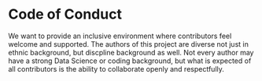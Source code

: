 # Code of Conduct

We want to provide an inclusive environment where contributors feel welcome and supported. The authors of this project are diverse not just in ethnic background, but discpline background as well. Not every author may have a strong Data Science or coding background, but what is expected of all contributors is the ability to collaborate openly and respectfully. 

